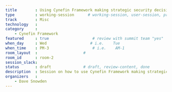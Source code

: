 ```yaml
---
title        : Using Cynefin Framework making strategic security decisions
type         : working-session      # working-session, user-session, product-session
track        : Misc
technology   :
category     :
    - Cynefin Framework
featured     : true                   # review with summit team "yes"
when_day     : Wed                   # i.e.    Tue
when_time    : PM-3                   # i.e.    AM-1
room_layout  :                    #
room_id      : room-2
session_slack:
status       : draft              # draft, review-content, done
description  : Session on how to use Cynefin Framework making strategic security decisions
organizers   :
    - Dave Snowden
---
```



<!--(add intro)

## WHY

(...)

## What

(...)

## Outcomes

(...)

## References

(...)


## Previous-->
